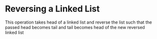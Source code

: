 # Reversing a Linked List

This operation takes head of a linked list and reverse the list such that the passed head becomes tail and tail becomes head of the new reversed linked list
